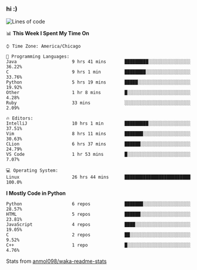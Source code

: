 ### hi :)

<!--START_SECTION:waka-->
![Lines of code](https://img.shields.io/badge/From%20Hello%20World%20I%27ve%20Written-785565%20lines%20of%20code-blue)

📊 **This Week I Spent My Time On** 

```text
⌚︎ Time Zone: America/Chicago

💬 Programming Languages: 
Java                     9 hrs 41 mins       █████████░░░░░░░░░░░░░░░░   36.22% 
C                        9 hrs 1 min         ████████░░░░░░░░░░░░░░░░░   33.76% 
Python                   5 hrs 19 mins       █████░░░░░░░░░░░░░░░░░░░░   19.92% 
Other                    1 hr 8 mins         █░░░░░░░░░░░░░░░░░░░░░░░░   4.28% 
Ruby                     33 mins             ░░░░░░░░░░░░░░░░░░░░░░░░░   2.09%

🔥 Editors: 
IntelliJ                 10 hrs 1 min        █████████░░░░░░░░░░░░░░░░   37.51% 
Vim                      8 hrs 11 mins       ███████░░░░░░░░░░░░░░░░░░   30.63% 
CLion                    6 hrs 37 mins       ██████░░░░░░░░░░░░░░░░░░░   24.79% 
VS Code                  1 hr 53 mins        █░░░░░░░░░░░░░░░░░░░░░░░░   7.07%

💻 Operating System: 
Linux                    26 hrs 44 mins      █████████████████████████   100.0%

```

**I Mostly Code in Python** 

```text
Python                   6 repos             ███████░░░░░░░░░░░░░░░░░░   28.57% 
HTML                     5 repos             ██████░░░░░░░░░░░░░░░░░░░   23.81% 
JavaScript               4 repos             ████░░░░░░░░░░░░░░░░░░░░░   19.05% 
C                        2 repos             ██░░░░░░░░░░░░░░░░░░░░░░░   9.52% 
C++                      1 repo              █░░░░░░░░░░░░░░░░░░░░░░░░   4.76%

```



<!--END_SECTION:waka-->

Stats from [anmol098/waka-readme-stats](https://github.com/anmol098/waka-readme-stats)